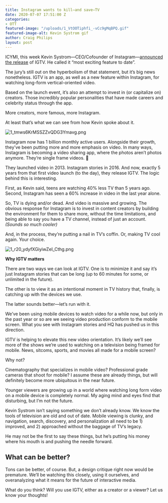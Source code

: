 ```yaml
---
title: Instagram wants to kill—and save—TV
date: 2020-07-07 17:51:00 Z
categories:
- OTT
featured-image: "/uploads/1_VtOOTiphfi_-vCc9gMqBPQ.gif"
featured-image-alt: Kevin Systrom gif
author: Craig Philips
layout: post
---
```


ICYMI, this week Kevin Systrom—CEO/Cofounder of Instagram—[announced the release](https://instagram-press.com/blog/2018/06/20/welcome-to-igtv/) of IGTV. He called it “most exciting feature to date”.

The jury’s still out on the hyperbolism of that statement, but it’s big news nonetheless. IGTV is an app, as well as a new feature within Instagram, for watching long-form vertical-oriented video.

Based on the launch event, it’s also an attempt to invest in (or capitalize on) creators. Those incredibly popular personalities that have made careers and celebrity status through the app.

More creators, more famous, more Instagram.

At least that’s what we can see from how Kevin spoke about it.

![1_tmws6KrMSSZZvQDG3Ymavg.png](/uploads/1_tmws6KrMSSZZvQDG3Ymavg.png)

Instagram now has 1 billion monthly active users. Alongside their growth, they’ve been putting more and more emphasis on video. In many ways, Instagram is becoming a video sharing app, where the photos aren’t photos anymore. They’re single frame videos. 🤯

They launched video in 2013. Instagram stories in 2016. And now, exactly 5 years from that first video launch (to the day), they release IGTV. The logic behind this is interesting.

First, as Kevin said, teens are watching 40% less TV than 5 years ago. Second, Instagram has seen a 60% increase in video in the last year alone.

So, TV is dying and/or dead. And video is massive and growing. The obvious response for Instagram is to invest in content creators by building the environment for them to share more, without the time limitations, and being able to say you have a TV channel, instead of just an account.*(Sounds so much cooler)*

And, in the process, they’re putting a nail in TV’s coffin. Or, making TV cool again. Your choice.

![1_r20_ydyfXGiyiwZeI_Cthg.png](/uploads/1_r20_ydyfXGiyiwZeI_Cthg.png)

**Why IGTV matters**

There are two ways we can look at IGTV. One is to minimize it and say it’s just Instagram stories that can be long (up to 60 minutes for some, or unlimited in the future).

The other is to view it as an intentional moment in TV history that, finally, is catching up with the devices we use.

The latter sounds better—let’s run with it.

We’ve been using mobile devices to watch video for a while now, but only in the past year or so are we seeing video production conform to the mobile screen. What you see with Instagram stories and HQ has pushed us in this direction.

IGTV is helping to elevate this new video orientation. It’s likely we’ll see more of the shows we’re used to watching on a television being framed for mobile. News, sitcoms, sports, and movies all made for a mobile screen?

Why not?

Cinematography that specializes in mobile video? Professional grade cameras that shoot for mobile? I assume these are already things, but will definitely become more ubiquitous in the near future.

Younger viewers are growing up in a world where watching long form video on a mobile device is completely normal. My aging mind and eyes find that disturbing, but I’m not the future.

Kevin Systrom isn’t saying something we don’t already know. We know the tools of television are old and out of date. Mobile viewing is clunky, and navigation, search, discovery, and personalization all need to be 1) improved, and 2) approached without the baggage of TV’s legacy.

He may not be the first to say these things, but he’s putting his money where his mouth is and pushing the needle forward.

## **What can be better?**

Tons can be better, of course. But, a design critique right now would be premature. We’ll be watching this closely, using it ourselves, and overanalyzing what it means for the future of interactive media.

What do you think? Will you use IGTV, either as a creator or a viewer? Let us know your thoughts!